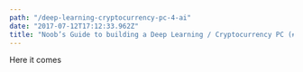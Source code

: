 ```yaml
---
path: "/deep-learning-cryptocurrency-pc-4-ai"
date: "2017-07-12T17:12:33.962Z"
title: "Noob’s Guide to building a Deep Learning / Cryptocurrency PC (#4): Deep Learning"
---
```


Here it comes
